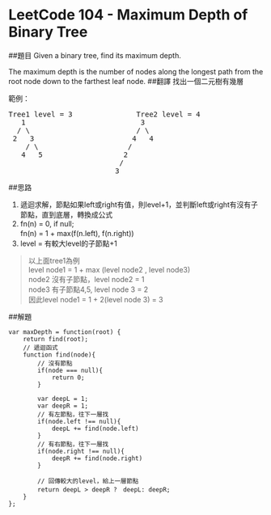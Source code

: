 # LeetCode 104 - Maximum Depth of Binary Tree

##題目
Given a binary tree, find its maximum depth.

The maximum depth is the number of nodes along the longest path from the root node down to the farthest leaf node.
##翻譯
找出一個二元樹有幾層

範例：  
<pre>
Tree1 level = 3               Tree2 level = 4 
   1                           3
  / \                         / \
 2   3                       4   4
    / \                     /  
   4   5                   2
                          /
                         3
</pre>
##思路
1. 遞迴求解，節點如果left或right有值，則level+1，並判斷left或right有沒有子節點，直到底層，轉換成公式
2. fn(n) = 0, if null;  
   fn(n) = 1 + max(f(n.left), f(n.right))　
3. level = 有較大level的子節點+1


> 以上面tree1為例  
> level node1 = 1 + max (level node2 , level node3)  
> node2 沒有子節點，level node2 = 1  
> node3 有子節點4,5, level node 3 = 2  
> 因此level node1 = 1 + 2(level node 3) = 3



##解題
```
var maxDepth = function(root) {
    return find(root); 
    // 遞迴函式
    function find(node){
        // 沒有節點
        if(node === null){
            return 0;
        } 
        
        var deepL = 1;
        var deepR = 1;
        // 有左節點，往下一層找
        if(node.left !== null){
            deepL += find(node.left)
        }
        // 有右節點，往下一層找
        if(node.right !== null){
            deepR += find(node.right)
        }
        
        // 回傳較大的level，給上一層節點
        return deepL > deepR ?　deepL: deepR;
    }
};

```



